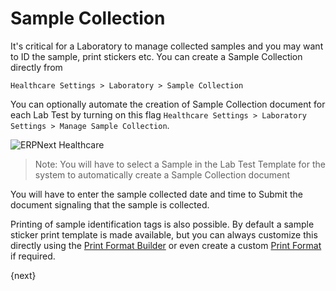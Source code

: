 <!-- add-breadcrumbs -->
# Sample Collection
It's critical for a Laboratory to manage collected samples and you may want to ID the sample, print stickers etc. You can create a Sample Collection directly from

`Healthcare Settings > Laboratory > Sample Collection`

You can optionally automate the creation of Sample Collection document for each Lab Test by turning on this flag `Healthcare Settings > Laboratory Settings > Manage Sample Collection`.

<img class="screenshot" alt="ERPNext Healthcare" src="{{docs_base_url}}/assets/img/healthcare/sample_collection_1.png">

> Note: You will have to select a Sample in the Lab Test Template for the system to automatically create a Sample Collection document

You will have to enter the sample collected date and time to Submit the document signaling that the sample is collected.

Printing of sample identification tags is also possible. By default a sample sticker print template is made available, but you can always customize this directly using the [Print Format Builder](https://erpnext.org/docs/user/manual/en/setting-up/print/print-format-builder) or even create a custom [Print Format](https://erpnext.org/docs/user/manual/en/customize-erpnext/print-format) if required.

{next}
